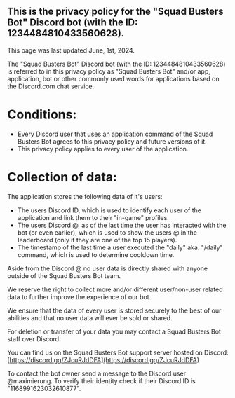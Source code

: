 ## This is the privacy policy for the "Squad Busters Bot" Discord bot (with the ID: 1234484810433560628).

This page was last updated June, 1st, 2024.

The "Squad Busters Bot" Discord bot (with the ID: 1234484810433560628) is referred to in this privacy policy as "Squad Busters Bot" and/or app, application, bot or other commonly used words for applications based on the Discord.com chat service.

# Conditions:
- Every Discord user that uses an application command of the Squad Busters Bot agrees to this privacy policy and future versions of it.
- This privacy policy applies to every user of the application.

# Collection of data:
The application stores the following data of it's users:
- The users Discord ID, which is used to identify each user of the application and link them to their "in-game" profiles.
- The users Discord @, as of the last time the user has interacted with the bot (or even earlier), which is used to show the users @ in the leaderboard (only if they are one of the top 15 players).
- The timestamp of the last time a user executed the "daily" aka. "/daily" command, which is used to determine cooldown time.

Aside from the Discord @ no user data is directly shared with anyone outside of the Squad Busters Bot team.

We reserve the right to collect more and/or different user/non-user related data to further improve the experience of our bot.

We ensure that the data of every user is stored securely to the best of our abilities and that no user data will ever be sold or shared.

For deletion or transfer of your data you may contact a Squad Busters Bot staff over Discord.

You can find us on the Squad Busters Bot support server hosted on Discord: [https://discord.gg/ZJcuRJdDFA](https://discord.gg/ZJcuRJdDFA)

To contact the bot owner send a message to the Discord user @maximierung. To verify their identity check if their Discord ID is "1168991623032610877".

